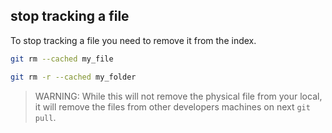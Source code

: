 
## stop tracking a file
To stop tracking a file you need to remove it from the index. 
```bash
git rm --cached my_file

git rm -r --cached my_folder
```

> WARNING: While this will not remove the physical file from your local, 
> it will remove the files from other developers machines on next `git pull`.
